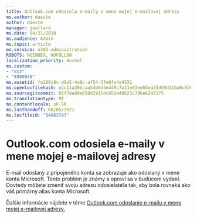 ```yaml
---
title: Outlook.com odosiela e-maily v mene mojej e-mailovej adresy
ms.author: daeite
author: daeite
manager: joallard
ms.date: 04/21/2020
ms.audience: Admin
ms.topic: article
ms.service: o365-administration
ROBOTS: NOINDEX, NOFOLLOW
localization_priority: Normal
ms.custom:
- "812"
- "8000048"
ms.assetid: fe180c8c-d9e5-4a8c-af54-3fe8fa4a4331
ms.openlocfilehash: e2c11a39bcaa54b0d3e449c7a11e63ee05ea23d59d113a0c6767b4ddd6c988f5
ms.sourcegitcommit: b5f7da89a650d2915dc652449623c78be6247175
ms.translationtype: MT
ms.contentlocale: sk-SK
ms.lasthandoff: 08/05/2021
ms.locfileid: "54063787"
---
```

# <a name="outlookcom-sends-email-on-behalf-of-my-email-address"></a>Outlook.com odosiela e-maily v mene mojej e-mailovej adresy

E-mail odoslaný z pripojeného konta sa zobrazuje ako odoslaný v mene konta Microsoft. Tento problém je známy a opraví sa v budúcom vydaní. Dovtedy môžete zmeniť svoju adresu odosielateľa tak, aby bola rovnaká ako váš primárny alias konta Microsoft.
  
Ďalšie informácie nájdete v téme [Outlook.com odoslanie e-mailu v mene mojej e-mailovej adresy.](https://support.office.com/article/2c2b4d9f-0203-42c6-b2d2-b8aba1386e75?wt.mc_id=Office_Outlook_com_Alchemy)
